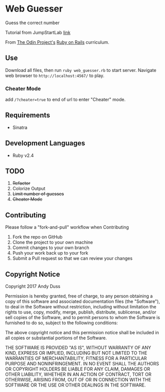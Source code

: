 # Web Guesser
Guess the correct number

Tutorial from JumpStartLab [link](http://tutorials.jumpstartlab.com/projects/web_guesser.html)

From [The Odin Project's](http://theodinproject.com) [Ruby on Rails](http://www.theodinproject.com/courses/ruby-on-rails/lessons/sinatra-basics?ref=lnav) curriculum.

## Use
Download all files, then run `ruby web_guesser.rb` to start server. Navigate web browser to `http://localhost:4567/` to play.

### Cheater Mode
add `/?cheater=true` to end of url to enter "Cheater" mode.

## Requirements
* Sinatra

## Development Languages
* Ruby v2.4

## TODO
1. ~~Refactor~~
2. Colorize Output
3. ~~Limit number of guesses~~
4. ~~Cheater Mode~~

## Contributing
Please follow a "fork-and-pull" workflow when Contributing

1. Fork the repo on GitHub
2. Clone the project to your own machine
3. Commit changes to your own branch
4. Push your work back up to your fork
5. Submit a Pull request so that we can review your changes

## Copyright Notice
Copyright 2017 Andy Duss

Permission is hereby granted, free of charge, to any person obtaining a copy of this software and associated documentation files (the "Software"), to deal in the Software without restriction, including without limitation the rights to use, copy, modify, merge, publish, distribute, sublicense, and/or sell copies of the Software, and to permit persons to whom the Software is furnished to do so, subject to the following conditions:

The above copyright notice and this permission notice shall be included in all copies or substantial portions of the Software.

THE SOFTWARE IS PROVIDED "AS IS", WITHOUT WARRANTY OF ANY KIND, EXPRESS OR IMPLIED, INCLUDING BUT NOT LIMITED TO THE WARRANTIES OF MERCHANTABILITY, FITNESS FOR A PARTICULAR PURPOSE AND NONINFRINGEMENT. IN NO EVENT SHALL THE AUTHORS OR COPYRIGHT HOLDERS BE LIABLE FOR ANY CLAIM, DAMAGES OR OTHER LIABILITY, WHETHER IN AN ACTION OF CONTRACT, TORT OR OTHERWISE, ARISING FROM, OUT OF OR IN CONNECTION WITH THE SOFTWARE OR THE USE OR OTHER DEALINGS IN THE SOFTWARE.